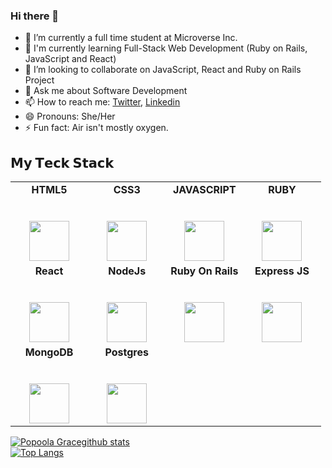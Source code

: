 ### Hi there 👋

- 🔭 I’m currently a full time student at Microverse Inc.
- 🌱 I'm currently learning Full-Stack Web Development (Ruby on Rails, JavaScript and React)
- 👯 I’m looking to collaborate on JavaScript, React and Ruby on Rails Project
- 💬 Ask me about Software Development
- 📫 How to reach me: [Twitter](https://twitter.com/_PopsonGrace), [Linkedin](https://www.linkedin.com/in/grace-popoola/)
- 😄 Pronouns: She/Her
- ⚡ Fun fact: Air isn't mostly oxygen.

## 𝗠𝘆 𝗧𝗲𝗰𝗸 𝗦𝘁𝗮𝗰𝗸

<table>
  <tbody>
    <tr valign="top">
      <td width="25%" align="center">
        <span><strong>HTML5</strong></span><br><br><br>
        <img height="64px" src="https://cdn.svgporn.com/logos/html-5.svg">
      </td>
      <td width="25%" align="center">
        <span><strong>CSS3</strong></span><br><br><br>
        <img height="64px" src="https://cdn.svgporn.com/logos/css-3.svg">
      </td>
      <td width="25%" align="center">
        <span><strong>JAVASCRIPT</strong></span><br><br><br>
        <img height="64px" src="https://cdn.svgporn.com/logos/javascript.svg">
      </td>
      <td width="25%" align="center">
        <span><strong>RUBY</strong></span><br><br><br>
        <img height="64px" src="https://miro.medium.com/max/1024/1*Y-QdVVj1adXj745T7rMKMg.png">
      </td>
    </tr>
    <tr valign="top">
      <td width="25%" align="center">
        <span><strong>React</strong>
        </span><br><br><br>
        <img height="64px" src="https://cdn4.iconfinder.com/data/icons/logos-3/600/React.js_logo-512.png">
      </td>
      <td width="25%" align="center">
        <span><strong>NodeJs</strong></span><br><br><br>
        <img height="64px" src="https://img.icons8.com/color/2x/nodejs.png">
      </td>
      <td width="25%" align="center">
        <span><strong>Ruby On Rails</strong></span><br><br><br>
        <img height="64px" src="https://miro.medium.com/max/3840/1*6h1kck2QmGaC89ERN_W3UA.jpeg">
      </td>
      <td width="25%" align="center">
        <span><strong>Express JS</strong></span><br><br><br>
        <img height="64px" src="https://i.morioh.com/8c8203b86e.png">
      </td>
    </tr>
    <tr valign="top">
      <td width="25%" align="center">
        <span><strong>MongoDB</strong></span><br><br><br>
        <img height="64px" src="https://encrypted-tbn0.gstatic.com/images?q=tbn%3AANd9GcRvk27FJ7keQnZLcglO7LP8Bo8HdNikQMeSNQ&usqp=CAU">
      </td>
            <td width="25%" align="center">
        <span><strong>Postgres</strong></span><br><br><br>
        <img height="64px" src="https://blog.xojo.com/wp-content/uploads/2017/06/postgresql-card.png">
      </td>
    </tr>
  </tbody>
</table>

[![Popoola Gracegithub stats](https://github-readme-stats.vercel.app/api?username=GraceOyiza&sshow_icons=true_color=fff&icon_color=79ff97&text_color=9f9f9f&bg_color=151515)](https://github.com/GraceOyiza/github-readme-stats)  
[![Top Langs](https://github-readme-stats.vercel.app/api/top-langs/?username=GraceOyiza&show_icons=true&theme=radical&layout=compact)](https://github.com/GraceOyiza/github-readme-stats)
